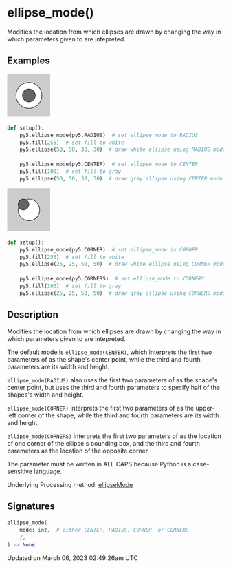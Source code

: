 # ellipse_mode()

Modifies the location from which ellipses are drawn by changing the way in which parameters given to [](sketch_ellipse) are intepreted.

## Examples

<div class="example-table">

<div class="example-row"><div class="example-cell-image">

![example picture for ellipse_mode()](/images/reference/Sketch_ellipse_mode_0.png)

</div><div class="example-cell-code">

```python
def setup():
    py5.ellipse_mode(py5.RADIUS)  # set ellipse_mode to RADIUS
    py5.fill(255)  # set fill to white
    py5.ellipse(50, 50, 30, 30)  # draw white ellipse using RADIUS mode
    
    py5.ellipse_mode(py5.CENTER)  # set ellipse_mode to CENTER
    py5.fill(100)  # set fill to gray
    py5.ellipse(50, 50, 30, 30)  # draw gray ellipse using CENTER mode
```

</div></div>

<div class="example-row"><div class="example-cell-image">

![example picture for ellipse_mode()](/images/reference/Sketch_ellipse_mode_1.png)

</div><div class="example-cell-code">

```python
def setup():
    py5.ellipse_mode(py5.CORNER)  # set ellipse_mode is CORNER
    py5.fill(255)  # set fill to white
    py5.ellipse(25, 25, 50, 50)  # draw white ellipse using CORNER mode
    
    py5.ellipse_mode(py5.CORNERS)  # set ellipse_mode to CORNERS
    py5.fill(100)  # set fill to gray
    py5.ellipse(25, 25, 50, 50)  # draw gray ellipse using CORNERS mode
```

</div></div>

</div>

## Description

Modifies the location from which ellipses are drawn by changing the way in which parameters given to [](sketch_ellipse) are intepreted.

The default mode is `ellipse_mode(CENTER)`, which interprets the first two parameters of [](sketch_ellipse) as the shape's center point, while the third and fourth parameters are its width and height.

`ellipse_mode(RADIUS)` also uses the first two parameters of [](sketch_ellipse) as the shape's center point, but uses the third and fourth parameters to specify half of the shapes's width and height.

`ellipse_mode(CORNER)` interprets the first two parameters of [](sketch_ellipse) as the upper-left corner of the shape, while the third and fourth parameters are its width and height.

`ellipse_mode(CORNERS)` interprets the first two parameters of [](sketch_ellipse) as the location of one corner of the ellipse's bounding box, and the third and fourth parameters as the location of the opposite corner.

The parameter must be written in ALL CAPS because Python is a case-sensitive language.

Underlying Processing method: [ellipseMode](https://processing.org/reference/ellipseMode_.html)

## Signatures

```python
ellipse_mode(
    mode: int,  # either CENTER, RADIUS, CORNER, or CORNERS
    /,
) -> None
```

Updated on March 06, 2023 02:49:26am UTC
